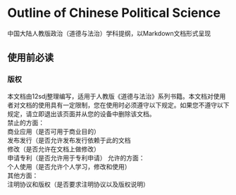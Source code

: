 # Outline of Chinese Political Science
中国大陆人教版政治（道德与法治）学科提纲，以Markdown文档形式呈现
## 使用前必读
### 版权
本文档由12sdj整理编写，适用于人教版《道德与法治》系列书籍。本文档对使用者对文档的使用具有一定限制，您在使用时必须遵守以下规定。如果您不遵守以下规定，请立即退出该页面并从您的设备中删除该文档。  
禁止的方面：  
商业应用（是否可用于商业目的）  
发布发行（是否允许发布发行依赖于此的文档  
修改（是否允许在文档上做修改）  
申请专利（是否允许用于专利申请） 
允许的方面：  
个人使用（是否允许个人学习，修改和使用）  
其他方面：  
注明协议和版权（是否要求注明协议以及版权说明）




 
